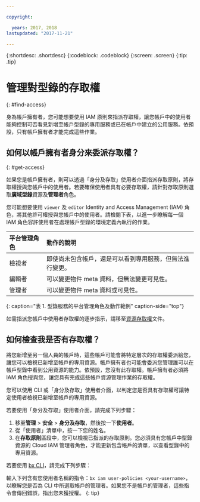 ```yaml
---

copyright:

  years: 2017, 2018
lastupdated: "2017-11-21"

---
```


{:shortdesc: .shortdesc}
{:codeblock: .codeblock}
{:screen: .screen}
{:tip: .tip}

# 管理對型錄的存取權
{: #find-access}

身為帳戶擁有者，您可能想要使用 IAM 原則來指派存取權，讓您帳戶中的使用者能夠控制可否看見新增至帳戶型錄的專用服務或已在帳戶中建立的公用服務。依預設，只有帳戶擁有者才能完成這些作業。

## 如何以帳戶擁有者身分來委派存取權？
{: #get-access}

如果您是帳戶擁有者，則可以透過「身分及存取」使用者介面指派存取原則，將存取權授與您帳戶中的使用者。若要確保使用者具有必要存取權，請針對存取原則選取**廣域型錄**資源及**管理者**角色。

您可能想要使用 `viewer` 及 `editor` Identity and Access Management (IAM) 角色，將其他許可權授與您帳戶中的使用者。請檢閱下表，以進一步瞭解每一個 IAM 角色容許使用者在處理帳戶型錄的環境定義內執行的作業。

| 平台管理角色| 動作的說明|
|:-----------------|:-----------------|
| 檢視者| 即使尚未包含帳戶，還是可以看到專用服務，但無法進行變更。|
| 編輯者| 可以變更物件 meta 資料，但無法變更可見性。|
| 管理者| 可以變更物件 meta 資料或可見性。|
{: caption="表 1. 型錄服務的平台管理角色及動作範例" caption-side="top"}

如需指派您帳戶中使用者存取權的逐步指示，請移至[資源存取權](/docs/iam/mngiam.html#iammanidaccser#resourceaccess)文件。


## 如何檢查我是否有存取權？

將您新增至另一個人員的帳戶時，這些帳戶可能會將特定層次的存取權委派給您，讓您可以檢視已新增至帳戶的專用資源。帳戶擁有者也可能會委派您管理誰可以在帳戶型錄中看到公用資源的能力。依預設，您沒有此存取權。帳戶擁有者必須將 IAM 角色授與您，讓您具有完成這些帳戶資源管理作業的存取權。

您可以使用 CLI 或「身分及存取」使用者介面，以判定您是否具有存取權可讓特定使用者檢視已新增至帳戶的專用資源。

若要使用「身分及存取」使用者介面，請完成下列步驟：

1. 移至**管理** > **安全** > **身分及存取**，然後按一下**使用者**。
2. 從「使用者」清單中，按一下您的姓名。
3. 在**存取原則**區段中，您可以檢視已指派的存取原則。您必須具有您帳戶中型錄資源的 Cloud IAM 管理者角色，才能更新包含帳戶的清單，以查看型錄中的專用資源。

若要使用 [bx CLI](/docs/cli/reference/bluemix_cli/bx_cli.html#bx_commands_iam)，請完成下列步驟：

輸入下列含有您使用者名稱的指令：`bx iam user-policies <your-username>`，以瞭解您是否為 CLI 中所選取帳戶的管理者。如果您不是帳戶的管理者，這些指令會傳回錯誤，指出您未獲授權。
{: tip}
